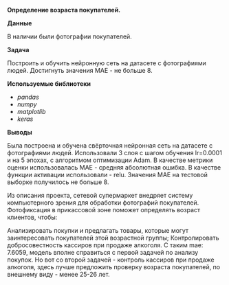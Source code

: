**Определение возраста покупателей.**

**Данные**

В наличии были фотографии покупателей. 
        
**Задача**

Построить и обучить нейронную сеть на датасете с фотографиями людей. Достигнуть значения MAE - не больше 8.

**Используемые библиотеки**

- *pandas* 
- *numpy* 
- *matplotlib* 
- *keras*

**Выводы**

Была построена и обучена свёрточная нейронная сеть на датасете с фотографиями людей. Использовали 3 слоя с шагом обучения lr=0.0001 и на 5 эпохах, с алгоритмом оптимизации Adam. В качестве метрики оценки использовалась MAE - средняя абсолютная ошибка. В качестве функции активации использовали - relu. Значения MAE на тестовой выборке получилось не больше 8.

Из описания проекта, сетевой супермаркет внедряет систему компьютерного зрения для обработки фотографий покупателей. Фотофиксация в прикассовой зоне поможет определять возраст клиентов, чтобы:

Анализировать покупки и предлагать товары, которые могут заинтересовать покупателей этой возрастной группы;
Контролировать добросовестность кассиров при продаже алкоголя.
С таким mae: 7.6059, модель вполне справиться с первой задачей по анализу покупок. Но вот со второй задачей - контроль кассиров при продаже алкоголя, здесь лучше предложить проверку возраста покупателей, по внешнему виду - менее 25-26 лет.
